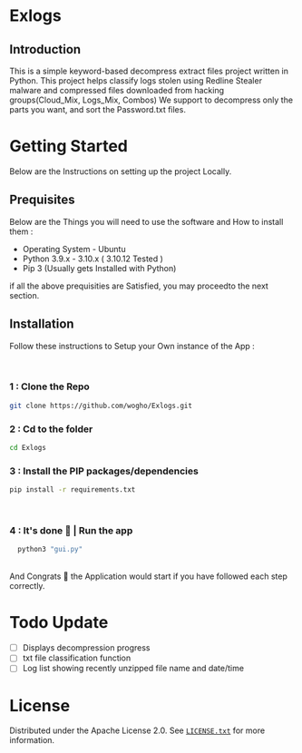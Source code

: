 # Exlogs

 ##  Introduction
This is a simple keyword-based decompress extract files project written in Python. This project helps classify logs stolen using Redline Stealer malware and compressed files downloaded from hacking groups(Cloud_Mix, Logs_Mix, Combos) We support to decompress only the parts you want, and sort the Password.txt files.

# Getting Started  
Below are the Instructions on setting up the project Locally.</br>
## Prequisites 
Below are the Things you will need to use the software and How to install them :
- Operating System - Ubuntu
- Python 3.9.x - 3.10.x ( 3.10.12 Tested )
- Pip 3 (Usually gets Installed with Python)

if all the above prequisities are Satisfied, you may proceedto the next section.

## Installation
Follow these instructions to Setup your Own instance of the App :

</br>


### 1 : Clone the Repo 
```bash
git clone https://github.com/wogho/Exlogs.git
```
### 2 : Cd to the folder
```bash
cd Exlogs
```
### 3 : Install the PIP packages/dependencies
```bash
pip install -r requirements.txt
```

</br>

### 4 : It's done 🎉 | Run the app
```bash
  python3 "gui.py"
```
</br>
And Congrats 🎉 the Application would start if you have followed each step correctly.

# Todo Update

- [ ] Displays decompression progress
- [ ] txt file classification function
- [ ] Log list showing recently unzipped file name and date/time

# License

Distributed under the Apache License 2.0. See [`LICENSE.txt`](/LICENSE) for more information.
